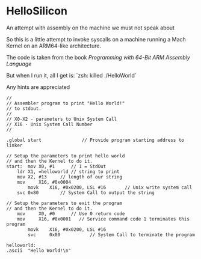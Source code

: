 # HelloSilicon
An attempt with assembly on the machine we must not speak about

So this is a little attempt to invoke syscalls on a machine running a Mach Kernel on an ARM64-like architecture.

The code is taken from the book _Programming with 64-Bit ARM Assembly Language_

But when I run it, all I get is: ´zsh: killed     ./HelloWorld`

Any hints are appreciated

```
//
// Assembler program to print "Hello World!"
// to stdout.
//
// X0-X2 - parameters to Unix System Call
// X16 - Unix System Call Number
//

.global start	            // Provide program starting address to linker

// Setup the parameters to print hello world
// and then the Kernel to do it.
start:	mov	X0, #1	    // 1 = StdOut
 	ldr	X1, =helloworld // string to print
 	mov	X2, #13	    // length of our string
 	mov     X16, #0x0004
    	movk 	X16, #0x0200, LSL #16	    // Unix write system call
  	svc	0x80 	    // System Call to output the string

// Setup the parameters to exit the program
// and then the Kernel to do it.
	mov     X0, #0      // Use 0 return code
	mov     X16, #0x0001   // Service command code 1 terminates this program
     	movk 	X16, #0x0200, LSL #16
        svc     0x80           // System Call to terminate the program

helloworld:
.ascii  "Hello World!\n"
```
